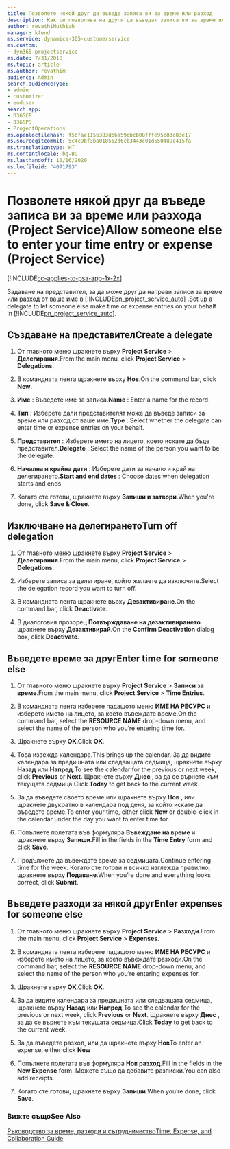 ```yaml
---
title: Позволете някой друг да въведе записа ви за време или разход
description: Как се позволява на други да въведат записа ви за време или разход в Project Service
author: revathiMuthiah
manager: kfend
ms.service: dynamics-365-customerservice
ms.custom:
- dyn365-projectservice
ms.date: 7/31/2018
ms.topic: article
ms.author: revathim
audience: Admin
search.audienceType:
- admin
- customizer
- enduser
search.app:
- D365CE
- D365PS
- ProjectOperations
ms.openlocfilehash: f56fae115b383d66a59cbcb08fffe95c83c83e17
ms.sourcegitcommit: 5c4c9bf3ba018562d6cb3443c01d550489c415fa
ms.translationtype: HT
ms.contentlocale: bg-BG
ms.lasthandoff: 10/16/2020
ms.locfileid: "4071793"
---
```

# <a name="allow-someone-else-to-enter-your-time-entry-or-expense-project-service"></a><span data-ttu-id="a48d0-103">Позволете някой друг да въведе записа ви за време или разхода (Project Service)</span><span class="sxs-lookup"><span data-stu-id="a48d0-103">Allow someone else to enter your time entry or expense (Project Service)</span></span>

[!INCLUDE[cc-applies-to-psa-app-1x-2x](../includes/cc-applies-to-psa-app-1x-2x.md)]

<span data-ttu-id="a48d0-104">Задаване на представител, за да може друг да направи записи за време или разход от ваше име в [!INCLUDE[pn_project_service_auto](../includes/pn-project-service-auto.md)] .</span><span class="sxs-lookup"><span data-stu-id="a48d0-104">Set up a delegate to let someone else make time or expense entries on your behalf in [!INCLUDE[pn_project_service_auto](../includes/pn-project-service-auto.md)].</span></span>  
  
## <a name="create-a-delegate"></a><span data-ttu-id="a48d0-105">Създаване на представител</span><span class="sxs-lookup"><span data-stu-id="a48d0-105">Create a delegate</span></span>  
  
1.  <span data-ttu-id="a48d0-106">От главното меню щракнете върху **Project Service** > **Делегирания**.</span><span class="sxs-lookup"><span data-stu-id="a48d0-106">From the main menu, click **Project Service** > **Delegations**.</span></span>  
  
2.  <span data-ttu-id="a48d0-107">В командната лента щракнете върху **Нов**.</span><span class="sxs-lookup"><span data-stu-id="a48d0-107">On the command bar, click **New**.</span></span>  
  
3. <span data-ttu-id="a48d0-108">**Име** : Въведете име за записа.</span><span class="sxs-lookup"><span data-stu-id="a48d0-108">**Name** : Enter a name for the record.</span></span>  
  
4. <span data-ttu-id="a48d0-109">**Тип** : Изберете дали представителят може да въведе записи за време или разход от ваше име.</span><span class="sxs-lookup"><span data-stu-id="a48d0-109">**Type** : Select whether the delegate can enter time or expense entries on your behalf.</span></span>  
  
5. <span data-ttu-id="a48d0-110">**Представител** : Изберете името на лицето, което искате да бъде представител.</span><span class="sxs-lookup"><span data-stu-id="a48d0-110">**Delegate** : Select the name of the person you want to be the delegate.</span></span>  
  
6. <span data-ttu-id="a48d0-111">**Начална и крайна дати** : Изберете дати за начало и край на делегирането.</span><span class="sxs-lookup"><span data-stu-id="a48d0-111">**Start and end dates** : Choose dates when delegation starts and ends.</span></span>  
  
7.  <span data-ttu-id="a48d0-112">Когато сте готови, щракнете върху **Запиши и затвори**.</span><span class="sxs-lookup"><span data-stu-id="a48d0-112">When you're done, click **Save & Close**.</span></span>  
  
## <a name="turn-off-delegation"></a><span data-ttu-id="a48d0-113">Изключване на делегирането</span><span class="sxs-lookup"><span data-stu-id="a48d0-113">Turn off delegation</span></span>  
  
1.  <span data-ttu-id="a48d0-114">От главното меню щракнете върху **Project Service** > **Делегирания**.</span><span class="sxs-lookup"><span data-stu-id="a48d0-114">From the main menu, click **Project Service** > **Delegations**.</span></span>  
  
2.  <span data-ttu-id="a48d0-115">Изберете записа за делегиране, който желаете да изключите.</span><span class="sxs-lookup"><span data-stu-id="a48d0-115">Select the delegation record you want to turn off.</span></span>  
  
3.  <span data-ttu-id="a48d0-116">В командната лента щракнете върху **Дезактивиране**.</span><span class="sxs-lookup"><span data-stu-id="a48d0-116">On the command bar, click **Deactivate**.</span></span>  
  
4.  <span data-ttu-id="a48d0-117">В диалоговия прозорец **Потвърждаване на дезактивирането** щракнете върху **Дезактивирай**.</span><span class="sxs-lookup"><span data-stu-id="a48d0-117">On the **Confirm Deactivation** dialog box, click **Deactivate**.</span></span>  
  
## <a name="enter-time-for-someone-else"></a><span data-ttu-id="a48d0-118">Въведете време за друг</span><span class="sxs-lookup"><span data-stu-id="a48d0-118">Enter time for someone else</span></span>  
  
1.  <span data-ttu-id="a48d0-119">От главното меню щракнете върху **Project Service** > **Записи за време**.</span><span class="sxs-lookup"><span data-stu-id="a48d0-119">From the main menu, click **Project Service** > **Time Entries**.</span></span>  
  
2.  <span data-ttu-id="a48d0-120">В командната лента изберете падащото меню **ИМЕ НА РЕСУРС** и изберете името на лицето, за което въвеждате време.</span><span class="sxs-lookup"><span data-stu-id="a48d0-120">On the command bar, select the **RESOURCE NAME** drop-down menu, and select the name of the person who you’re entering time for.</span></span>  
  
3.  <span data-ttu-id="a48d0-121">Щракнете върху **OK**.</span><span class="sxs-lookup"><span data-stu-id="a48d0-121">Click **OK**.</span></span>  
  
4.  <span data-ttu-id="a48d0-122">Това извежда календара.</span><span class="sxs-lookup"><span data-stu-id="a48d0-122">This brings up the calendar.</span></span> <span data-ttu-id="a48d0-123">За да видите календара за предишната или следващата седмица, щракнете върху **Назад** или **Напред**.</span><span class="sxs-lookup"><span data-stu-id="a48d0-123">To see the calendar for the previous or next week, click **Previous** or **Next**.</span></span> <span data-ttu-id="a48d0-124">Щракнете върху **Днес** , за да се върнете към текущата седмица.</span><span class="sxs-lookup"><span data-stu-id="a48d0-124">Click **Today** to get back to the current week.</span></span>  
  
5.  <span data-ttu-id="a48d0-125">За да въведете своето време или щракнете върху **Нов** , или щракнете двукратно в календара под деня, за който искате да въведете време.</span><span class="sxs-lookup"><span data-stu-id="a48d0-125">To enter your time, either click **New** or double-click in the calendar under the day you want to enter time for.</span></span>  
  
6.  <span data-ttu-id="a48d0-126">Попълнете полетата във формуляра **Въвеждане на време** и щракнете върху **Запиши**.</span><span class="sxs-lookup"><span data-stu-id="a48d0-126">Fill in the fields in the **Time Entry** form and click **Save**.</span></span>  
  
7.  <span data-ttu-id="a48d0-127">Продължете да въвеждате време за седмицата.</span><span class="sxs-lookup"><span data-stu-id="a48d0-127">Continue entering time for the week.</span></span> <span data-ttu-id="a48d0-128">Когато сте готови и всичко изглежда правилно, щракнете върху **Подаване**.</span><span class="sxs-lookup"><span data-stu-id="a48d0-128">When you’re done and everything looks correct, click **Submit**.</span></span>  
  
## <a name="enter-expenses-for-someone-else"></a><span data-ttu-id="a48d0-129">Въведете разходи за някой друг</span><span class="sxs-lookup"><span data-stu-id="a48d0-129">Enter expenses for someone else</span></span>  
  
1.  <span data-ttu-id="a48d0-130">От главното меню щракнете върху **Project Service** > **Разходи**.</span><span class="sxs-lookup"><span data-stu-id="a48d0-130">From the main menu, click **Project Service** > **Expenses**.</span></span>  
  
2.  <span data-ttu-id="a48d0-131">В командната лента изберете падащото меню **ИМЕ НА РЕСУРС** и изберете името на лицето, за което въвеждате разходи.</span><span class="sxs-lookup"><span data-stu-id="a48d0-131">On the command bar, select the **RESOURCE NAME** drop-down menu, and select the name of the person who you’re entering expenses for.</span></span>  
  
3.  <span data-ttu-id="a48d0-132">Щракнете върху **OK**.</span><span class="sxs-lookup"><span data-stu-id="a48d0-132">Click **OK**.</span></span>  
  
4.  <span data-ttu-id="a48d0-133">За да видите календара за предишната или следващата седмица, щракнете върху **Назад** или **Напред**.</span><span class="sxs-lookup"><span data-stu-id="a48d0-133">To see the calendar for the previous or next week, click **Previous** or **Next**.</span></span> <span data-ttu-id="a48d0-134">Щракнете върху **Днес** , за да се върнете към текущата седмица.</span><span class="sxs-lookup"><span data-stu-id="a48d0-134">Click **Today** to get back to the current week.</span></span>  
  
5.  <span data-ttu-id="a48d0-135">За да въведете разход, или да щракнете върху **Нов**</span><span class="sxs-lookup"><span data-stu-id="a48d0-135">To enter an expense, either click **New**</span></span>  
  
6.  <span data-ttu-id="a48d0-136">Попълнете полетата във формуляра **Нов разход**.</span><span class="sxs-lookup"><span data-stu-id="a48d0-136">Fill in the fields in the **New Expense** form.</span></span> <span data-ttu-id="a48d0-137">Можете също да добавите разписки.</span><span class="sxs-lookup"><span data-stu-id="a48d0-137">You can also add receipts.</span></span>  
  
7.  <span data-ttu-id="a48d0-138">Когато сте готови, щракнете върху **Запиши**.</span><span class="sxs-lookup"><span data-stu-id="a48d0-138">When you’re done, click **Save**.</span></span>  
  
### <a name="see-also"></a><span data-ttu-id="a48d0-139">Вижте също</span><span class="sxs-lookup"><span data-stu-id="a48d0-139">See Also</span></span>  
 [<span data-ttu-id="a48d0-140">Ръководство за време, разходи и сътрудничество</span><span class="sxs-lookup"><span data-stu-id="a48d0-140">Time, Expense, and Collaboration Guide</span></span>](../psa/time-expense-collaboration-guide.md)

